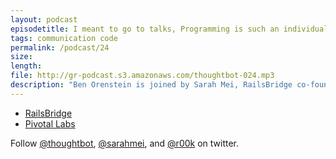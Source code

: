```yaml
---
layout: podcast
episodetitle: I meant to go to talks, Programming is such an individual thing, Not so DRY that it chaffes, Dress real casual, Theres a permanence to that
tags: communication code
permalink: /podcast/24
size: 
length: 
file: http://gr-podcast.s3.amazonaws.com/thoughtbot-024.mp3
description: "Ben Orenstein is joined by Sarah Mei, RailsBridge co-founder, a developer at Pivotal Labs, and Diaspora core team member. Ben and Sarah discuss how communication patterns of your team manifest themselves in the code it writes, and how understanding those patterns can help you improve your code. They discuss RailsBridge, teaching, how teaching is an incredible learning opportunity, and how RailsBridge has helped expand the community of women developers in San Francisco and beyond. Finally, they explore how she got into Ruby and women in technology."
---
```


* [RailsBridge](http://railsbridge.org/en)
* [Pivotal Labs](http://pivotallabs.com/)

Follow [@thoughtbot](http://twitter.com/thoughtbot), [@sarahmei](http://twitter.com/sarahmei), and [@r00k](http://twitter.com/r00k) on twitter.
